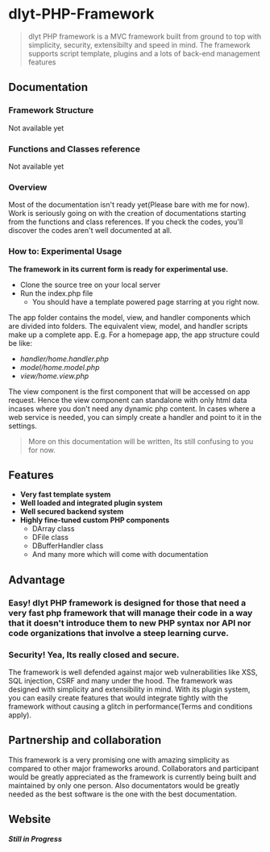 # dlyt-PHP-Framework

> dlyt PHP framework is a MVC framework built from ground to top with simplicity, security, extensibilty and speed in mind. The framework supports script template, plugins and a lots of back-end management features

## Documentation
### Framework Structure
  Not available yet
### Functions and Classes reference
  Not available yet  
### Overview
  Most of the documentation isn't ready yet(Please bare with me for now). 
  Work is seriously going on with the creation of documentations starting from the functions and class references. 
  If you check the codes, you'll discover the codes aren't well documented at all.
  
### How to: Experimental Usage

**The framework in its current form is ready for experimental use.**
- Clone the source tree on your local server
- Run the index.php file
  - You should have a template powered page starring at you right now.

The app folder contains the model, view, and handler components which are divided into folders. The equivalent view, model, and handler scripts make up a complete app. E.g. For a homepage app, the app structure could be like:
  - *handler/home.handler.php*
  - *model/home.model.php*
  - *view/home.view.php*

The view component is the first component that will be accessed on app request. Hence the view component can standalone with only html data incases where you don't need any dynamic php content. 
In cases where a web service is needed, you can simply create a handler and point to it in the settings.

> More on this documentation will be written, Its still confusing to you for now.


## Features
- **Very fast template system**
- **Well loaded and integrated plugin system**
- **Well secured backend system**
- **Highly fine-tuned custom PHP components**
  - DArray class
  - DFile class
  - DBufferHandler class
  - And many more which will come with documentation

## Advantage
### Easy! dlyt PHP framework is designed for those that need a very fast php framework that will manage their code in a way that it doesn't introduce them to new PHP syntax nor API nor code organizations that involve a steep learning curve.
### Security! Yea, Its really closed and secure.

The framework is well defended against major web vulnerabilities like XSS, SQL injection, CSRF and many under the hood. The framework was designed with simplicity and extensibility in mind. With its plugin system, you can easily create features that would integrate tightly with the framework without causing a glitch in performance(Terms and conditions apply).

## Partnership and collaboration
This framework is a very promising one with amazing simplicity as compared to other major frameworks around. Collaborators and participant would be greatly appreciated as the framework is currently being built and maintained by only one person. 
Also documentators would be greatly needed as the best software is the one with the best documentation.

## Website
**_Still in Progress_**
